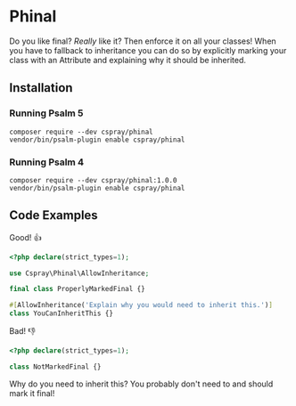 # Phinal

Do you like final? _Really_ like it? Then enforce it on all your classes! When you have to fallback to inheritance you can do so by explicitly marking your class with an Attribute and explaining why it should be inherited.

## Installation

### Running Psalm 5

```
composer require --dev cspray/phinal
vendor/bin/psalm-plugin enable cspray/phinal
```

### Running Psalm 4

```
composer require --dev cspray/phinal:1.0.0
vendor/bin/psalm-plugin enable cspray/phinal
```

## Code Examples

Good! :+1:

```php
<?php declare(strict_types=1);

use Cspray\Phinal\AllowInheritance;

final class ProperlyMarkedFinal {}

#[AllowInheritance('Explain why you would need to inherit this.')]
class YouCanInheritThis {}
```

Bad! :-1:

```php
<?php declare(strict_types=1);

class NotMarkedFinal {}
```

Why do you need to inherit this? You probably don't need to and should mark it final!